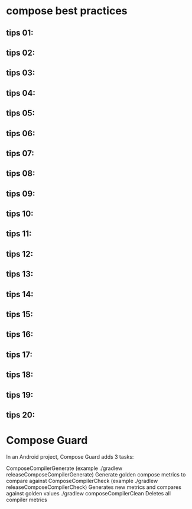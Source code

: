 # compose best practices

## tips 01:

## tips 02:

## tips 03:

## tips 04:

## tips 05:

## tips 06:

## tips 07:

## tips 08:

## tips 09:

## tips 10:

## tips 11:

## tips 12:

## tips 13:

## tips 14:

## tips 15:

## tips 16:

## tips 17:

## tips 18:

## tips 19:

## tips 20:




# Compose Guard
In an Android project, Compose Guard adds 3 tasks:

<variant>ComposeCompilerGenerate (example ./gradlew releaseComposeCompilerGenerate)
Generate golden compose metrics to compare against
<variant>ComposeCompilerCheck (example ./gradlew releaseComposeCompilerCheck)
Generates new metrics and compares against golden values
./gradlew composeCompilerClean
Deletes all compiler metrics